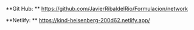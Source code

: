 **Git Hub: ** https://github.com/JavierRibaldelRio/Formulacion/network

**Netlify: ** https://kind-heisenberg-200d62.netlify.app/

